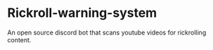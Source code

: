 # Rickroll-warning-system
 An open source discord bot that scans youtube videos for rickrolling content.
 
